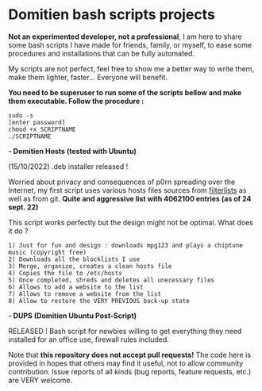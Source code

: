# Domitien bash scripts projects

**Not an experimented developer, not a professional**, I am here to share some bash scripts I have made for friends, family, or myself, to ease some procedures and installations that can be fully automated.

My scripts are not perfect, feel free to show me a better way to write them, make them lighter, faster... Everyone will benefit.

**You need to be superuser to run some of the scripts bellow and make them executable. Follow the procedure :**

    sudo -s
    [enter password]
    chmod +x SCRIPTNAME
    ./SCRIPTNAME    

**- Domitien Hosts (tested with Ubuntu)**

(15/10/2022) .deb installer released !

Worried about privacy and consequences of p0rn spreading over the Internet, my first script uses various hosts files sources from [filterlists](https://filterlists.com/lists/pl-host-file) as well as from git.
**Quite and aggressive list with 4062100 entries (as of 24 sept. 22)**

This script works perfectly but the design might not be optimal.
What does it do ?

    1) Just for fun and design : downloads mpg123 and plays a chiptune music (copyright free)
    2) Downloads all the blocklists I use
    3) Merge, organize, creates a clean hosts file
    4) Copies the file to /etc/hosts
    5) Once completed, shreds and deletes all unecessary files
    6) Allows to add a website to the list
    7) Allows to remove a website from the list
    8) Allow to restore the VERY PREVIOUS back-up state
    
**- DUPS (Domitien Ubuntu Post-Script)**

RELEASED !
Bash script for newbies willing to get everything they need installed for an office use, firewall rules included.

Note that **this repository does not accept pull requests!** The code here is provided in hopes that others may find it useful, not to allow community contribution. Issue reports of all kinds (bug reports, feature requests, etc.) are VERY welcome.
